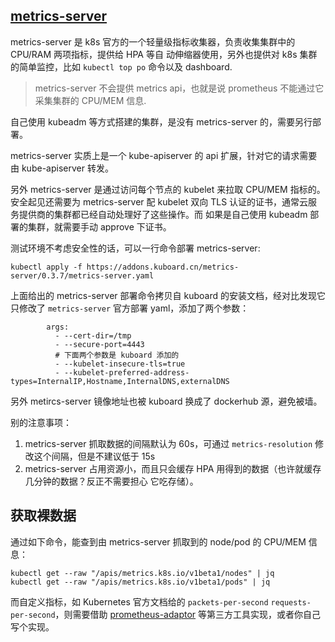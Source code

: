 ## [metrics-server](https://github.com/kubernetes-sigs/metrics-server)

metrics-server 是 k8s 官方的一个轻量级指标收集器，负责收集集群中的 CPU/RAM 两项指标，提供给 HPA 等自
动伸缩器使用，另外也提供对 k8s 集群的简单监控，比如 `kubectl top po` 命令以及 dashboard.

> metrics-server 不会提供 metrics api，也就是说 prometheus 不能通过它采集集群的 CPU/MEM 信息.

自己使用 kubeadm 等方式搭建的集群，是没有 metrics-server 的，需要另行部署。

metrics-server 实质上是一个 kube-apiserver 的 api 扩展，针对它的请求需要由 kube-apiserver 转发。

另外 metrics-server 是通过访问每个节点的 kubelet 来拉取 CPU/MEM 指标的。安全起见还需要为
metrics-server 配 kubelet 双向 TLS 认证的证书，通常云服务提供商的集群都已经自动处理好了这些操作。而
如果是自己使用 kubeadm 部署的集群，就需要手动 approve 下证书。

测试环境不考虑安全性的话，可以一行命令部署 metrics-server:

```shell
kubectl apply -f https://addons.kuboard.cn/metrics-server/0.3.7/metrics-server.yaml
```

上面给出的 metrics-server 部署命令拷贝自 kuboard 的安装文档，经对比发现它只修改了 `metrics-server`
官方部署 yaml，添加了两个参数：

```shell
        args:
          - --cert-dir=/tmp
          - --secure-port=4443
          # 下面两个参数是 kuboard 添加的
          - --kubelet-insecure-tls=true
          - --kubelet-preferred-address-types=InternalIP,Hostname,InternalDNS,externalDNS
```

另外 metircs-server 镜像地址也被 kuboard 换成了 dockerhub 源，避免被墙。

别的注意事项：

1. metrics-server 抓取数据的间隔默认为 60s，可通过 `metrics-resolution` 修改这个间隔，但是不建议低于
   15s
2. metrics-server 占用资源小，而且只会缓存 HPA 用得到的数据（也许就缓存几分钟的数据？反正不需要担心
   它吃存储）。

## 获取裸数据

通过如下命令，能查到由 metrics-server 抓取到的 node/pod 的 CPU/MEM 信息：

```shell
kubectl get --raw "/apis/metrics.k8s.io/v1beta1/nodes" | jq
kubectl get --raw "/apis/metrics.k8s.io/v1beta1/pods" | jq
```

而自定义指标，如 Kubernetes 官方文档给的 `packets-per-second` `requests-per-second`，则需要借助
[prometheus-adaptor](./../autoscaling/prometheus-adapter.md) 等第三方工具实现，或者你自己写个实现。
